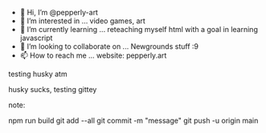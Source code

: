 - 👋 Hi, I’m @pepperly-art
- 👀 I’m interested in ...
  video games, art
- 🌱 I’m currently learning ...
  reteaching myself html with a goal in learning javascript
- 💞️ I’m looking to collaborate on ...
 Newgrounds stuff :9
- 📫 How to reach me ...
  website: pepperly.art

<!---
pepperly-art/pepperly-art is a ✨ special ✨ repository because its `README.md` (this file) appears on your GitHub profile.
You can click the Preview link to take a look at your changes.
--->

testing husky atm

husky sucks, testing gittey

note: 

npm run build
git add --all
git commit -m "message"
git push -u origin main
